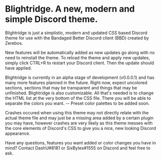 # Blightridge. A new, modern and simple Discord theme.


Blightridge is just a simplistic, modern and updated CSS based Discord theme for use with the Bandaged Better Discord client (BBD) created by Zerebos.

New features will be automatically added as new updates go along with no need to reinstall the theme. To reload the theme and apply new updates, simply click CTRL+R to restart your Discord client. Then the update should have applied. 


Blightridge is currently in an alpha stage of development (v0.0.0.1) and has many more features planned in the future. Right now, expect uncolored sections, sections that may be transparent and things that may be unfinished. Blightridge is also customizable. All that's needed is to change the HTML list at the very bottom of the CSS file. There you will be able to separate the colors you want. -- Preset color palettes to be added soon.


Crashes occured when using this theme may not directly relate with the actual theme file and may just be a missing area added by a certain plugin you may have, however crashes are very likely as this theme messes with the core elements of Discord's CSS to give you a nice, new looking Discord appearance.






Have any questions, features you want added or color changes you have in mind? Contact DashU#8181 or SixBytes#1555 on Discord and feel free to ask. 
